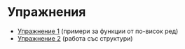 # Упражнения
* [Упражнение 1](https://github.com/stiliangoranov/oop-2017-18/tree/master/exercises/01) (примери за функции от по-висок ред)
* [Упражнение 2](https://github.com/stiliangoranov/oop-2017-18/tree/master/exercises/02) (работа със структури)
